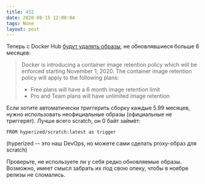 ```yaml
---
title: 432
date: 2020-08-15 12:00:04
tags: None
layout: post
---
```


Теперь с Docker Hub [будут удалять образы](https://www.docker.com/pricing/retentionfaq), не обновлявшиеся больше 6 месяцев:

> Docker is introducing a container image retention policy which will be enforced starting November 1, 2020. The container image retention policy will apply to the following plans: 
> - Free plans will have a 6 month image retention limit
> - Pro and Team plans will have unlimited image retention

Если хотите автоматически триггерить сборку каждые 5.99 месяцев, нужно использовать неофициальные образы (официальные не триггерят). Лучше всего scratch, он 0 байт займёт:

```FROM hyperized/scratch:latest as trigger```

(hyperized -- это наш DevOps, но можете сами сделать proxy-образ для scratch)

Проверьте, не используете ли у себя редко обновляемые образы. Возможно, имеет смысл забрать их под свою опеку, чтобы в ноябре релизы не сломались.
